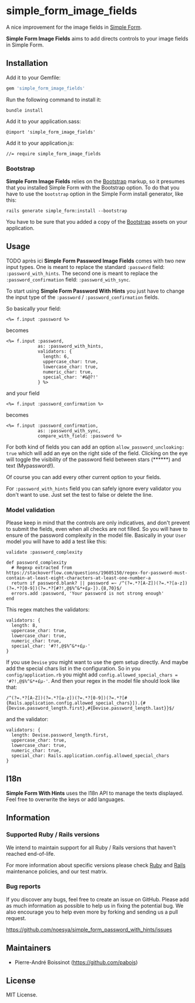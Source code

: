 # simple_form_image_fields

A nice improvement for the image fields in [Simple Form](https://github.com/heartcombo/simple_form).

**Simple Form Image Fields** aims to add directs controls to your image fields in Simple Form.



## Installation

Add it to your Gemfile:

```ruby
gem 'simple_form_image_fields'
```

Run the following command to install it:

```console
bundle install
```

Add it to your application.sass:

```
@import 'simple_form_image_fields'
```

Add it to your application.js:

```
//= require simple_form_image_fields
```

### Bootstrap

**Simple Form Image Fields** relies on the [Bootstrap](http://getbootstrap.com/) markup, so it presumes that you installed Simple Form with the Bootstrap option. To do that you have to use the `bootstrap` option in the Simple Form install generator, like this:

```console
rails generate simple_form:install --bootstrap
```

You have to be sure that you added a copy of the [Bootstrap](http://getbootstrap.com/)
assets on your application.

## Usage
TODO après ici
**Simple Form Password Image Fields** comes with two new input types. One is meant to replace the standard `:password` field: `:password_with_hints`. The second one is meant to replace the `:password_confirmation` field: `:password_with_sync`.

To start using **Simple Form Password With Hints** you just have to change the input type of the `:password` / `:password_confirmation` fields.

So basically your field:
```erb
<%= f.input :password %>
```
becomes
```erb
<%= f.input :password,
            as: :password_with_hints,  
            validators: {
              length: 6,
              uppercase_char: true,
              lowercase_char: true,
              numeric_char: true,
              special_char: '#&@?!'
            } %>
```

and your field
```erb
<%= f.input :password_confirmation %>
```
becomes
```erb
<%= f.input :password_confirmation,
            as: :password_with_sync,  
            compare_with_field: :password %>
  ```

For both kind of fields you can add an option `allow_password_uncloaking: true` which will add an eye on the right side of the field. Clicking on the eye will toggle the visibility of the password field between stars (******) and text (Mypassword!).

Of course you can add every other current option to your fields.

For `:password_with_hints` field you can safely ignore every validator you don't want to use. Just set the test to false or delete the line.

### Model validation

Please keep in mind that the controls are only indicatives, and don't prevent to submit the fields, even when all checks are not filled.
So you will have to ensure of the password complexity in the model file.
Basically in your `User` model you will have to add a test like this:
```erb
validate :password_complexity

def password_complexity
  # Regexp extracted from https://stackoverflow.com/questions/19605150/regex-for-password-must-contain-at-least-eight-characters-at-least-one-number-a
  return if password.blank? || password =~ /^(?=.*?[A-Z])(?=.*?[a-z])(?=.*?[0-9])(?=.*?[#?!,@$%^&*+£µ-]).{8,70}$/
  errors.add :password, 'Your password is not strong enough'
end
```

This regex matches the validators:
```erb
validators: {
  length: 8,
  uppercase_char: true,
  lowercase_char: true,
  numeric_char: true,
  special_char: '#?!,@$%^&*+£µ-'
}
```

If you use `Devise` you might want to use the gem setup directly. And maybe add the special chars list in the configuration.
So in you `config/application.rb` you might add `config.allowed_special_chars = '#?!,@$%^&*+£µ-'`.
And then your regex in the model file should look like that:
```erb
/^(?=.*?[A-Z])(?=.*?[a-z])(?=.*?[0-9])(?=.*?[#{Rails.application.config.allowed_special_chars}]).{#{Devise.password_length.first},#{Devise.password_length.last}}$/
```
and the validator:
```erb
validators: {
  length: Devise.password_length.first,
  uppercase_char: true,
  lowercase_char: true,
  numeric_char: true,
  special_char: Rails.application.config.allowed_special_chars
}
```


## I18n

**Simple Form With Hints** uses the I18n API to manage the texts displayed. Feel free to overwrite the keys or add languages.

## Information

### Supported Ruby / Rails versions

We intend to maintain support for all Ruby / Rails versions that haven't reached end-of-life.

For more information about specific versions please check [Ruby](https://www.ruby-lang.org/en/downloads/branches/)
and [Rails](https://guides.rubyonrails.org/maintenance_policy.html) maintenance policies, and our test matrix.

### Bug reports

If you discover any bugs, feel free to create an issue on GitHub. Please add as much information as
possible to help us in fixing the potential bug. We also encourage you to help even more by forking and sending us a pull request.

https://github.com/noesya/simple_form_password_with_hints/issues

## Maintainers

* Pierre-André Boissinot (https://github.com/pabois)


## License

MIT License.
